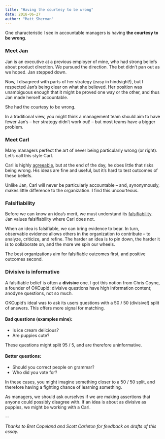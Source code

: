 ```yaml
---
title: "Having the courtesy to be wrong"
date: 2018-06-27
author: "Matt Sherman"
---
```


One characteristic I see in accountable managers is having **the courtesy to be wrong**.

### Meet Jan

Jan is an executive at a previous employer of mine, who had strong beliefs about product direction. We pursued the direction. The bet didn’t pan out as we hoped. Jan stepped down.

Now, I disagreed with parts of her strategy (easy in hindsight!), but I respected Jan’s being clear on what she believed. Her position was unambiguous enough that it might be proved one way or the other, and thus Jan made herself accountable.

She had the courtesy to be wrong.

In a traditional view, you might think a management team should aim to have fewer Jan’s – her strategy didn’t work out! – but most teams have a bigger problem.

### Meet Carl

Many managers perfect the art of never being particularly wrong (or right). Let’s call this style Carl.

Carl is highly  [agreeable](https://work.qz.com/1309735/adam-grant-the-best-employees-are-not-the-agreeable-ones/), but at the end of the day, he does little that risks being wrong. His ideas are fine and useful, but it’s hard to test outcomes of these beliefs.

Unlike Jan, Carl will never be particularly accountable – and, synonymously, makes little difference to the organization. I find this uncourteous.

### Falsifiability

Before we can know an idea’s merit, we must understand its [falsifiability](https://en.wikipedia.org/wiki/Falsifiability). Jan values falsifiability where Carl does not.

When an idea is falsifiable, we can bring evidence to bear. In turn, observable evidence allows others in the organization to contribute – to analyze, criticize, and refine. The harder an idea is to pin down, the harder it is to collaborate on, and the more we spin our wheels.

The best organizations aim for falsifiable outcomes first, and positive outcomes second.

### Divisive is informative

A falsifiable belief is often a **divisive** one. I got this notion from Chris Coyne, a founder of OKCupid: divisive questions have high information content; anodyne questions, not so much.

OKCupid’s ideal was to ask its users questions with a 50 / 50 (divisive!) split of answers. This offers more signal for matching.

#### Bad questions (examples mine):

- Is ice cream delicious?
- Are puppies cute?

These questions might split 95 / 5, and are therefore uninformative.

#### Better questions:

- Should you correct people on grammar?
- Who did you vote for?

In these cases, you might imagine something closer to a 50 / 50 split, and therefore having a fighting chance of learning something.

As managers, we should ask ourselves if we are making assertions that anyone could possibly disagree with. If an idea is about as divisive as puppies, we might be working with a Carl.

--

_Thanks to Bret Copeland and Scott Carleton for feedback on drafts of this essay._
